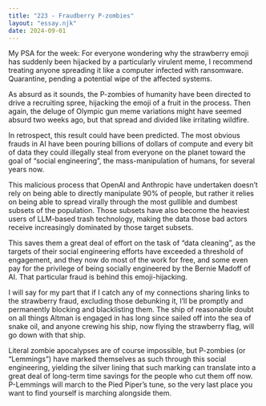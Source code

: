 ```yaml
---
title: "223 - Fraudberry P-zombies"
layout: "essay.njk"
date: 2024-09-01
---
```


My PSA for the week: For everyone wondering why the strawberry emoji has suddenly been hijacked by a particularly virulent meme, I recommend treating anyone spreading it like a computer infected with ransomware. Quarantine, pending a potential wipe of the affected systems.

As absurd as it sounds, the P-zombies of humanity have been directed to drive a recruiting spree, hijacking the emoji of a fruit in the process. Then again, the deluge of Olympic gun meme variations might have seemed absurd two weeks ago, but that spread and divided like irritating wildfire.

In retrospect, this result could have been predicted. The most obvious frauds in AI have been pouring billions of dollars of compute and every bit of data they could illegally steal from everyone on the planet toward the goal of “social engineering”, the mass-manipulation of humans, for several years now.

This malicious process that OpenAI and Anthropic have undertaken doesn’t rely on being able to directly manipulate 90% of people, but rather it relies on being able to spread virally through the most gullible and dumbest subsets of the population. Those subsets have also become the heaviest users of LLM-based trash technology, making the data those bad actors receive increasingly dominated by those target subsets.

This saves them a great deal of effort on the task of “data cleaning”, as the targets of their social engineering efforts have exceeded a threshold of engagement, and they now do most of the work for free, and some even pay for the privilege of being socially engineered by the Bernie Madoff of AI. That particular fraud is behind this emoji-hijacking.

I will say for my part that if I catch any of my connections sharing links to the strawberry fraud, excluding those debunking it, I’ll be promptly and permanently blocking and blacklisting them. The ship of reasonable doubt on all things Altman is engaged in has long since sailed off into the sea of snake oil, and anyone crewing his ship, now flying the strawberry flag, will go down with that ship.

Literal zombie apocalypses are of course impossible, but P-zombies (or “Lemmings”) have marked themselves as such through this social engineering, yielding the silver lining that such marking can translate into a great deal of long-term time savings for the people who cut them off now. P-Lemmings will march to the Pied Piper’s tune, so the very last place you want to find yourself is marching alongside them.

